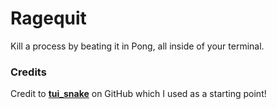 # Ragequit
Kill a process by beating it in Pong, all inside of your terminal.

### Credits
Credit to [**tui_snake**](https://github.com/NomisIV/tui-snake/tree/master) on GitHub which I used as a starting point!

